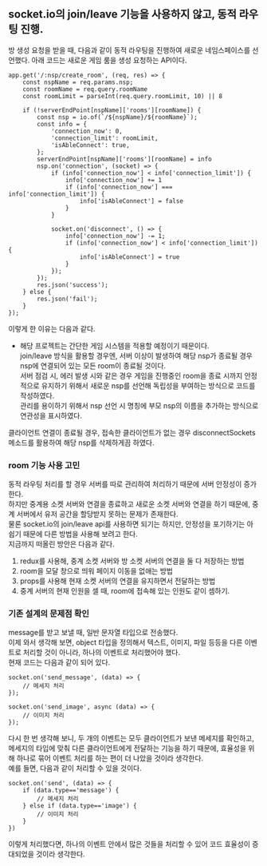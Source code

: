 ## socket.io의 join/leave 기능을 사용하지 않고, 동적 라우팅 진행.
방 생성 요청을 받을 때, 다음과 같이 동적 라우팅을 진행하여 새로운 네임스페이스를 선언했다. 아래 코드는 새로운 게임 룸을 생성 요청하는 API이다.

```
app.get('/:nsp/create_room', (req, res) => {
    const nspName = req.params.nsp;
    const roomName = req.query.roomName
    const roomLimit = parseInt(req.query.roomLimit, 10) || 8

    if (!serverEndPoint[nspName]['rooms'][roomName]) {
        const nsp = io.of(`/${nspName}/${roomName}`);
        const info = {
            'connection_now': 0,
            'connection_limit': roomLimit,
            'isAbleConnect': true,
        };
        serverEndPoint[nspName]['rooms'][roomName] = info
        nsp.on('connection', (socket) => {
            if (info['connection_now'] < info['connection_limit']) {
                info['connection_now'] += 1
                if (info['connection_now'] === info['connection_limit']) {
                    info['isAbleConnect'] = false
                }
            }

            socket.on('disconnect', () => {
                info['connection_now'] -= 1;
                if (info['connection_now'] < info['connection_limit']) {
                    info['isAbleConnect'] = true
                }
            });
        });
        res.json('success');
    } else {
        res.json('fail');
    }
});
```

이렇게 한 이유는 다음과 같다.
- 해당 프로젝트는 간단한 게임 시스템을 적용할 예정이기 때문이다. <br>
join/leave 방식을 활용할 경우엔, 서버 이상이 발생하여 해당 nsp가 종료될 경우 nsp에 연결되어 있는 모든 room이 종료될 것이다. <br>
서버 점검 시, 에러 발생 시와 같은 경우 게임을 진행중인 room을 종료 시까지 안정적으로 유지하기 위해서 새로운 nsp를 선언해 독립성을 부여하는 방식으로 코드를 작성하였다. <br>
관리를 용이하기 위해서 nsp 선언 시 명칭에 부모 nsp의 이름을 추가하는 방식으로 연관성을 표시하였다.

클라이언트 연결이 종료될 경우, 접속한 클라이언트가 없는 경우 disconnectSockets 메소드를 활용하여 해당 nsp를 삭제하게끔 하였다.


### room 기능 사용 고민
동적 라우팅 처리를 할 경우 서버를 따로 관리하여 처리하기 때문에 서버 안정성이 증가한다.<br>
하지만 중계용 소켓 서버와 연결을 종료하고 새로운 소켓 서버와 연결을 하기 때문에, 중계 서버에서 유저 공간을 할당받지 못하는 문제가 존재한다.<br>
물론 socket.io의 join/leave api를 사용하면 되기는 하지만, 안정성을 포기하기는 아쉽기 때문에 다른 방법을 사용해 보려고 한다.<br>
지금까지 떠올린 방안은 다음과 같다.
1. redux를 사용해, 중계 소켓 서버와 방 소켓 서버의 연결을 둘 다 저장하는 방법
2. room을 모달 창으로 띄워 페이지 이동을 없애는 방법
3. props를 사용해 현재 소켓 서버의 연결을 유지하면서 전달하는 방법
4. 중계 서버의 현재 인원을 셀 때, room에 접속해 있는 인원도 같이 셈하기.


### 기존 설계의 문제점 확인
message를 받고 보낼 때, 일반 문자열 타입으로 전송했다.<br>
이제 와서 생각해 보면, object 타입을 정의해서 텍스트, 이미지, 파일 등등을 다른 이벤트로 처리할 것이 아니라, 하나의 이벤트로 처리했어야 했다.<br>
현재 코드는 다음과 같이 되어 있다.
```
socket.on('send_message', (data) => {
    // 메세지 처리
});

socket.on('send_image', async (data) => {
    // 이미지 처리
});
```
다시 한 번 생각해 보니, 두 개의 이벤트는 모두 클라이언트가 보낸 메세지를 확인하고, 메세지의 타입에 맞춰 다른 클라이언트에게 전달하는 기능을 하기 때문에, 효율성을 위해 하나로 묶어 이벤트 처리를 하는 편이 더 나았을 것이라 생각한다.<br>
예를 들면, 다음과 같이 처리할 수 있을 것이다.
```
socket.on('send', (data) => {
    if (data.type=='message') {
        // 메세지 처리
    } else if (data.type=='image') {
        // 이미지 처리
    }
})
```
이렇게 처리했다면, 하나의 이벤트 안에서 많은 것들을 처리할 수 있어 코드 효율성이 증대되었을 것이라 생각한다.